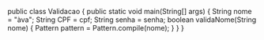 public class Validacao {
    public static void main(String[] args) {
        String nome = "àva";
        String CPF = cpf;
        String senha = senha;
        boolean validaNome(String nome) {
            Pattern pattern = Pattern.compile(nome);
        }
    }
}
